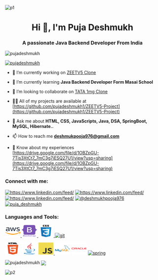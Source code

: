 ![p1](https://user-images.githubusercontent.com/105989237/196279584-4ebce6a5-6d1d-483c-a662-b48676a22fab.jpeg)

<h1 align="center">Hi 👋, I'm Puja Deshmukh</h1>
<h3 align="center">A passionate Java Backend Developer From India</h3>

<p align="left"> <img src="https://komarev.com/ghpvc/?username=pujadeshmukh&label=Profile%20views&color=0e75b6&style=flat" alt="pujadeshmukh" /> </p>

<p align="left"> <a href="https://github.com/ryo-ma/github-profile-trophy"><img src="https://github-profile-trophy.vercel.app/?username=pujadeshmukh" alt="pujadeshmukh" /></a> </p>

- 🔭 I’m currently working on [ZEETV5 Clone](https://github.com/pujadeshmukh1/ZEETV5-Project)

- 🌱 I’m currently learning **Java Backend Developer Form Masai School**

- 👯 I’m looking to collaborate on [TATA 1mg Clone](https://github.com/Aditi101049/1mg-clone)

- 👨‍💻 All of my projects are available at [https://github.com/pujadeshmukh1/ZEETV5-Project](https://github.com/pujadeshmukh1/ZEETV5-Project)

- 💬 Ask me about **HTML, CSS, JavaScripts, Java, DSA, SpringBoot, MySQL, Hibernate..**

- 📫 How to reach me **deshmukpooja976@gmail.com**

- 📄 Know about my experiences [https://drive.google.com/file/d/1OBZpGU-7Tis3XtCt7_7mC3g7iESQ27U1/view?usp=sharing](https://drive.google.com/file/d/1OBZpGU-7Tis3XtCt7_7mC3g7iESQ27U1/view?usp=sharing)

<h3 align="left">Connect with me:</h3>
<p align="left">
<a href="https://linkedin.com/in/https://www.linkedin.com/feed/" target="blank"><img align="center" src="https://raw.githubusercontent.com/rahuldkjain/github-profile-readme-generator/master/src/images/icons/Social/linked-in-alt.svg" alt="https://www.linkedin.com/feed/" height="30" width="50" /></a>
<a href="https://fb.com/https://www.linkedin.com/feed/" target="blank"><img align="center" src="https://raw.githubusercontent.com/rahuldkjain/github-profile-readme-generator/master/src/images/icons/Social/facebook.svg" alt="https://www.linkedin.com/feed/" height="30" width="50" /></a>
<a href="https://instagram.com/https://www.linkedin.com/feed/" target="blank"><img align="center" src="https://raw.githubusercontent.com/rahuldkjain/github-profile-readme-generator/master/src/images/icons/Social/instagram.svg" alt="https://www.linkedin.com/feed/" height="30" width="50" /></a>
<a href="https://www.hackerrank.com/@deshmukhpooja976" target="blank"><img align="center" src="https://raw.githubusercontent.com/rahuldkjain/github-profile-readme-generator/master/src/images/icons/Social/hackerrank.svg" alt="@deshmukhpooja976" height="30" width="50" /></a>
<a href="https://www.leetcode.com/puja_deshmukh" target="blank"><img align="center" src="https://raw.githubusercontent.com/rahuldkjain/github-profile-readme-generator/master/src/images/icons/Social/leet-code.svg" alt="puja_deshmukh" height="30" width="50" /></a>
</p>

<h3 align="left">Languages and Tools:</h3>
<p align="left"> <a href="https://aws.amazon.com" target="_blank" rel="noreferrer"> <img src="https://raw.githubusercontent.com/devicons/devicon/master/icons/amazonwebservices/amazonwebservices-original-wordmark.svg" alt="aws" width="50" height="40"/> </a> <a href="https://getbootstrap.com" target="_blank" rel="noreferrer"> <img src="https://raw.githubusercontent.com/devicons/devicon/master/icons/bootstrap/bootstrap-plain-wordmark.svg" alt="bootstrap" width="50" height="40"/> </a> <a href="https://www.w3schools.com/css/" target="_blank" rel="noreferrer"> <img src="https://raw.githubusercontent.com/devicons/devicon/master/icons/css3/css3-original-wordmark.svg" alt="css3" width="50" height="40"/> </a> <a href="https://git-scm.com/" target="_blank" rel="noreferrer"> <img src="https://www.vectorlogo.zone/logos/git-scm/git-scm-icon.svg" alt="git" width="50" height="40"/> </a> <a href="https://www.w3.org/html/" target="_blank" rel="noreferrer"> 
  
  <img src="https://raw.githubusercontent.com/devicons/devicon/master/icons/html5/html5-original-wordmark.svg" alt="html5" width="50" height="40"/></a> <a href="https://www.java.com" target="_blank" rel="noreferrer"><img src="https://raw.githubusercontent.com/devicons/devicon/master/icons/java/java-original.svg" alt="java" width="50" height="40"/></a> <a href="https://developer.mozilla.org/en-US/docs/Web/JavaScript" target="_blank" rel="noreferrer"> <img src="https://raw.githubusercontent.com/devicons/devicon/master/icons/javascript/javascript-original.svg" alt="javascript" width="50" height="40"/> </a> <a href="https://www.mysql.com/" target="_blank" rel="noreferrer"><img src="https://raw.githubusercontent.com/devicons/devicon/master/icons/mysql/mysql-original-wordmark.svg" alt="mysql" width="50" height="40"/></a> <a href="https://www.oracle.com/" target="_blank" rel="noreferrer"><img src="https://raw.githubusercontent.com/devicons/devicon/master/icons/oracle/oracle-original.svg" alt="oracle" width="50" height="40"/></a> <a href="https://spring.io/" target="_blank" rel="noreferrer"> 
 <img src="https://www.vectorlogo.zone/logos/springio/springio-icon.svg" alt="spring" width="50" height="40"/> </a> </p><p><img align="left" src="https://github-readme-stats.vercel.app/api/top-langs?username=pujadeshmukh&show_icons=true&locale=en&layout=compact" alt="pujadeshmukh" /></p>

<p>&nbsp;<img align="center" src="https://github-readme-stats.vercel.app/api?username=pujadeshmukh1" /></p>

![p2](https://user-images.githubusercontent.com/105989237/196279750-04ba181c-0e24-4d6d-b578-22bc6dea5e50.png)
